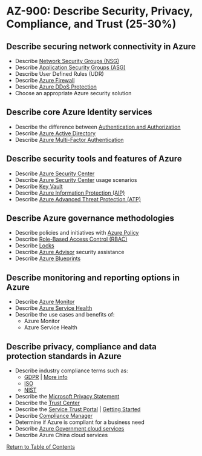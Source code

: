 # AZ-900: Describe Security, Privacy, Compliance, and Trust (25-30%)

## Describe securing network connectivity in Azure

* Describe [Network Security Groups (NSG)](https://docs.microsoft.com/en-us/azure/virtual-network/security-overview)
* Describe [Application Security Groups (ASG)](https://docs.microsoft.com/en-us/azure/virtual-network/security-overview#application-security-groups)
* Describe User Defined Rules (UDR)
* Describe [Azure Firewall](https://docs.microsoft.com/en-us/azure/firewall/overview)
* Describe [Azure DDoS Protection](https://docs.microsoft.com/en-us/azure/virtual-network/ddos-protection-overview)
* Choose an appropriate Azure security solution

## Describe core Azure Identity services

* Describe the difference between [Authentication and Authorization](https://docs.microsoft.com/en-us/azure/app-service/overview-authentication-authorization)
* Describe [Azure Active Directory](https://docs.microsoft.com/en-ca/azure/active-directory/fundamentals/active-directory-whatis)
* Describe [Azure Multi-Factor Authentication](https://docs.microsoft.com/en-us/azure/active-directory/authentication/concept-mfa-howitworks)

## Describe security tools and features of Azure

* Describe [Azure Security Center](https://docs.microsoft.com/en-us/azure/security/azure-security)
* Describe [Azure Security Center](https://docs.microsoft.com/en-ca/azure/security-center/security-center-intro) usage scenarios
* Describe [Key Vault](https://docs.microsoft.com/en-us/azure/key-vault/key-vault-whatis)
* Describe [Azure Information Protection (AIP)](https://docs.microsoft.com/en-us/azure/information-protection/what-is-information-protection)
* Describe [Azure Advanced Threat Protection (ATP)](https://docs.microsoft.com/en-us/azure-advanced-threat-protection/what-is-atp)

## Describe Azure governance methodologies

* Describe policies and initiatives with [Azure Policy](https://docs.microsoft.com/en-us/azure/governance/policy/overview)
* Describe [Role-Based Access Control (RBAC)](https://docs.microsoft.com/en-us/azure/role-based-access-control/overview)
* Describe [Locks](https://docs.microsoft.com/en-us/azure/azure-resource-manager/resource-group-lock-resources)
* Describe [Azure Advisor](https://docs.microsoft.com/en-us/azure/advisor/advisor-overview) security assistance
* Describe [Azure Blueprints](https://docs.microsoft.com/en-us/azure/governance/blueprints/overview)

## Describe monitoring and reporting options in Azure

* Describe [Azure Monitor](https://docs.microsoft.com/en-us/azure/azure-monitor/overview)
* Describe [Azure Service Health](https://docs.microsoft.com/en-ca/azure/service-health/)
* Describe the use cases and benefits of:
    * Azure Monitor
    * Azure Service Health

## Describe privacy, compliance and data protection standards in Azure

* Describe industry compliance terms such as:
    * [GDPR](https://www.microsoft.com/en-us/trustcenter/privacy/gdpr/gdpr-overview) | [More info](https://docs.microsoft.com/en-us/office365/securitycompliance/manage-gdpr-data-subject-requests-with-the-dsr-case-tool)
    * [ISO](https://www.microsoft.com/en-us/TrustCenter/Compliance/iso-iec-27018)
    * [NIST](https://www.microsoft.com/en-us/trustcenter/compliance/NIST_CSF)
* Describe the [Microsoft Privacy Statement](https://privacy.microsoft.com/en-ca/privacystatement)
* Describe the [Trust Center](https://www.microsoft.com/en-us/trustcenter/cloudservices/azure)
* Describe the [Service Trust Portal](https://servicetrust.microsoft.com/) | [Getting Started](https://docs.microsoft.com/en-us/office365/securitycompliance/get-started-with-service-trust-portal)
* Describe [Compliance Manager](/)
* Determine if Azure is compliant for a business need
* Describe [Azure Government cloud services](https://docs.microsoft.com/en-us/azure/azure-government/documentation-government-welcome)
* Describe Azure China cloud services

[Return to Table of Contents](README.md)